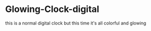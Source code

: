 # Glowing-Clock-digital
 this is a normal digital clock but this time it's all colorful and glowing
